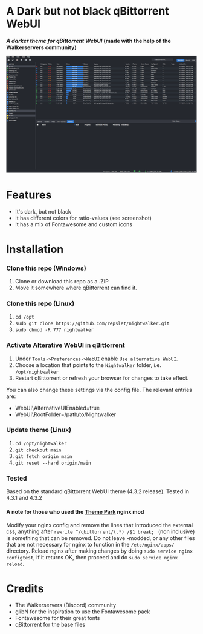 # A Dark but not black qBittorrent WebUI 
**_A darker theme for qBittorrent WebUI_ (made with the help of the Walkerservers community)**

![preview][preview]

# Features
- It's dark, but not black
- It has different colors for ratio-values (see screenshot)
- It has a mix of Fontawesome and custom icons

# Installation

### Clone this repo (Windows)
1. Clone or download this repo as a .ZIP
2. Move it somewhere where qBittorrent can find it.

### Clone this repo (Linux)
1. `cd /opt`
2. `sudo git clone https://github.com/repslet/nightwalker.git`
3. `sudo chmod -R 777 nightwalker`

### Activate Alterative WebUI in qBittorrent
1. Under `Tools->Preferences->WebUI` enable `Use alternative WebUI`.
2. Choose a location that points to the `Nightwalker` folder, i.e. `/opt/nightwalker`
3. Restart qBittorrent or refresh your browser for changes to take effect.

You can also change these settings via the config file. The relevant entries are:

- WebUI\AlternativeUIEnabled=true
- WebUI\RootFolder=/path/to/Nightwalker

### Update theme (Linux)
1. `cd /opt/nightwalker`
2. `git checkout main`
3. `git fetch origin main`
4. `git reset --hard origin/main`

### Tested
Based on the standard qBittorrent WebUI theme (4.3.2 release).
Tested in 4.3.1 and 4.3.2

#### A note for those who used the [Theme Park][theme.park] nginx mod
Modify your nginx config and remove the lines that introduced the external css, anything after `rewrite ^/qbittorrent/(.*) /$1 break; ` (non inclusive) is something that can be removed. Do not leave -modded, or any other files that are not necessary for nginx to function in the `/etc/nginx/apps/` directory. Reload nginx after making changes by doing `sudo service nginx configtest`, if it returns OK, then proceed and do `sudo service nginx reload`. 

# Credits
* The Walkerservers (Discord) community
* glibN for the inspiration to use the Fontawesome pack
* Fontawesome for their great fonts
* qBittorrent for the base files

[preview]: preview.png
[qbittorrentsource]: https://github.com/qbittorrent/qBittorrent/tree/master/src/webui/www1\
[theme.park]: https://github.com/gilbN/theme.park/wiki/qBittorrent
